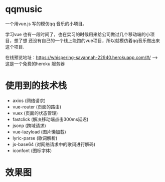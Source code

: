 # qqmusic

一个用vue.js 写的模仿qq 音乐的小项目。

学习vue 也有一段时间了，也在实习的时候用来给公司做过几个移动端的小项目，想了想 还没有自己的一个线上能跑的vue项目，所以就模仿着qq音乐做出来这个项目.



在线预览地址：https://whispering-savannah-22940.herokuapp.com/#/  --> 这是一个免费的heroku 服务器

# 使用到的技术栈
* axios (网络请求)
* vue-router (页面的路由)
* vuex (页面的状态管理)
* fastclick (解决移动端点击300ms延迟)
* jsonp (跨域请求)
* vue-lazyload (图片懒加载)
* lyric-parse (歌词解析)
* js-base64 (对网络请求中的歌词进行解码)
* iconfont (图标字体)




# 效果图



